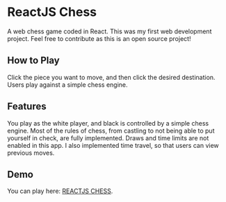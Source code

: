 # ReactJS Chess

A web chess game coded in React. This was my first web development project. Feel free to contribute as this is an open source project!

## How to Play
Click the piece you want to move, and then click the desired destination. Users play against a simple chess engine.

## Features
You play as the white player, and black is controlled by a simple chess engine. Most of the rules of chess, from castling to not being able to put yourself in check, are fully implemented. Draws and time limits are not enabled in this app. I also implemented time travel, so that users can view previous moves.

## Demo
You can play here: [REACTJS CHESS](https://arpansahoo.github.io/reactjs-chess/).
